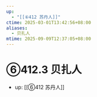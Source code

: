 ```yaml
---
up:
  - "[[⑥412 苏丹人]]"
ctime: 2025-03-01T13:42:56+08:00
aliases:
  - 贝扎人
mtime: 2025-09-09T12:37:05+08:00
---
```


# ⑥412.3 贝扎人

- up: [[⑥412 苏丹人]]
